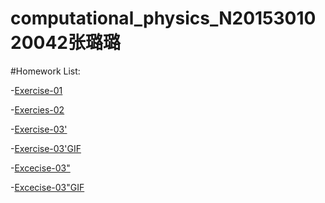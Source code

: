 # computational_physics_N2015301020042张璐璐

#Homework List:

-[Exercise-01](https://github.com/Zhanglulu1999/computational_physics_N2015301020042/blob/master/README.md)

-[Exercies-02](https://github.com/Zhanglulu1999/computational_physics_N2015301020042/blob/master/name)

-[Exercise-03'](https://github.com/Zhanglulu1999/computational_physices_N2015301020042/blob/master/movename)

-[Exercise-03'GIF]()

-[Excecise-03"]()

-[Excecise-03"GIF]()
